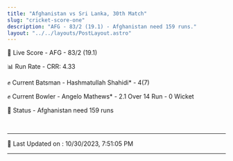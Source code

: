 ```yaml
---
title: "Afghanistan vs Sri Lanka, 30th Match"
slug: "cricket-score-one"
description: "AFG - 83/2 (19.1) - Afghanistan need 159 runs."
layout: "../../layouts/PostLayout.astro"
---
```


🔴 Live Score - AFG - 83/2 (19.1)  

📊 Run Rate - CRR: 4.33  

✊ Current Batsman - Hashmatullah Shahidi* - 4(7)  

✊ Current Bowler - Angelo Mathews* - 2.1 Over 14 Run - 0 Wicket  

📑 Status - Afghanistan need 159 runs

<br />

***

📝 Last Updated on : 10/30/2023, 7:51:05 PM

***

